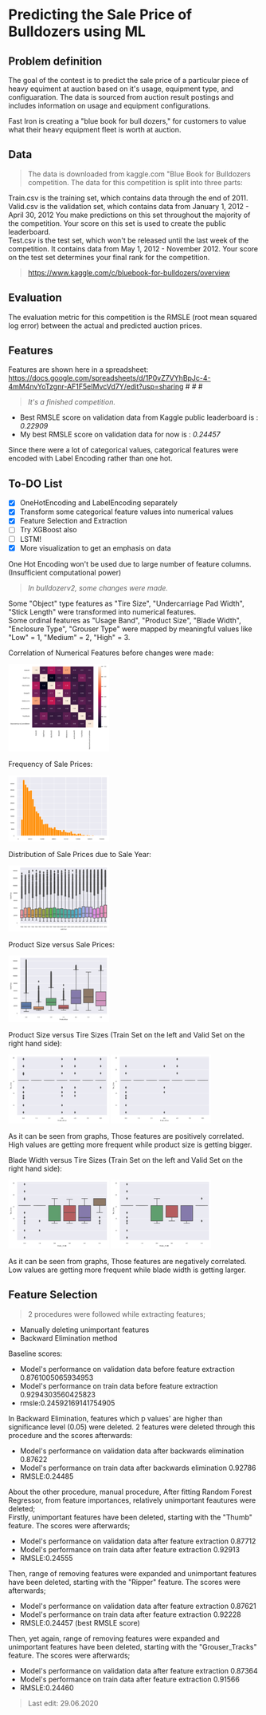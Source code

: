 
# Predicting the Sale Price of Bulldozers using ML

## Problem definition

The goal of the contest is to predict the sale price of a particular piece of heavy equiment at auction based on it's usage, equipment type, and configuaration.  The data is sourced from auction result postings and includes information on usage and equipment configurations.

Fast Iron is creating a "blue book for bull dozers," for customers to value what their heavy equipment fleet is worth at auction.

## Data

> The data is downloaded from kaggle.com "Blue Book for Bulldozers competition.
The data for this competition is split into three parts:

Train.csv is the training set, which contains data through the end of 2011.  
Valid.csv is the validation set, which contains data from January 1, 2012 - April 30, 2012 You make predictions on this set throughout the majority of the competition. Your score on this set is used to create the public leaderboard.  
Test.csv is the test set, which won't be released until the last week of the competition. It contains data from May 1, 2012 - November 2012. Your score on the test set determines your final rank for the competition.

> https://www.kaggle.com/c/bluebook-for-bulldozers/overview

## Evaluation

The evaluation metric for this competition is the RMSLE (root mean squared log error) between the actual and predicted auction prices.

## Features

Features are shown here in a spreadsheet:  
https://docs.google.com/spreadsheets/d/1P0vZ7VYhBpJc-4-4mM4nvYoTzgnr-AF1F5eIMvcVd7Y/edit?usp=sharing # # #

> *It's a finished competition.*

* Best RMSLE score on validation data from Kaggle public leaderboard is :
*0.22909*
* My best RMSLE score on validation data for now is :
*0.24457*

Since there were a lot of categorical values, categorical features were encoded with Label Encoding rather than one hot.

## To-DO List
- [x] OneHotEncoding and LabelEncoding separately
- [x] Transform some categorical feature values into numerical values
- [x] Feature Selection and Extraction
- [ ] Try XGBoost also
- [ ] LSTM!
- [x] More visualization to get an emphasis on data

One Hot Encoding won't be used due to large number of feature columns. (Insufficient computational power)


> *In bulldozerv2, some changes were made.*  

 Some "Object" type features as "Tire Size", "Undercarriage Pad Width", "Stick Length" were transformed into numerical features.  
 Some ordinal features as "Usage Band", "Product Size", "Blade Width", "Enclosure Type", "Grouser Type" were mapped by meaningful values like "Low" = 1, "Medium" = 2, "High" = 3.
 
 
 Correlation of Numerical Features before changes were made:  
 
 <img src="img/Figure_1.png" width="40%">
 
 
 Frequency of Sale Prices:  
 
 <img src="img/Figure_3.png" width="40%">
 
   
 Distribution of Sale Prices due to Sale Year:  
 
 <img src="img/Figure_4.png" width="40%">
 
   
 Product Size versus Sale Prices:  
  
 <img src="img/Figure_5.png" width="40%">
 
 
 Product Size versus Tire Sizes (Train Set on the left and Valid Set on the right hand side):  
 
 <img src="img/Figure_6.png" alt="Train Set" width="40%">                           <img src="img/Figure_7.png" alt="Valid Set" width="40%">  

 As it can be seen from graphs, Those features are positively correlated. High values are getting more frequent while product size is getting bigger.
 
 Blade Width versus Tire Sizes (Train Set on the left and Valid Set on the right hand side):  
 
 <img src="img/Figure_8.png" alt="Train Set" width="40%">                           <img src="img/Figure_9.png" alt="Valid Set" width="40%"> 
   
 As it can be seen from graphs, Those features are negatively correlated. Low values are getting more frequent while blade width is getting larger.
 
 ## Feature Selection
 
 > 2 procedures were followed while extracting features;  
 - Manually deleting unimportant features  
 - Backward Elimination method
 
 Baseline scores:
 
 - Model's performance on validation data before feature extraction 0.8761005065934953
 - Model's performance on train data before feature extraction 0.9294303560425823
 - rmsle:0.24592169141754905
 
 In Backward Elimination, features which p values' are higher than significance level (0.05) were deleted. 2 features were deleted through this procedure and the scores afterwards:  
 - Model's performance on validation data after backwards elimination 0.87622  
 - Model's performance on train data after backwards elimination 0.92786  
 - RMSLE:0.24485
 
 About the other procedure, manual procedure, After fitting Random Forest Regressor, from feature importances, relatively unimportant feautures were deleted;  
 Firstly, unimportant features have been deleted, starting with the "Thumb" feature. The scores were afterwards;  
 - Model's performance on validation data after feature extraction 0.87712  
 - Model's performance on train data after feature extraction 0.92913  
 - RMSLE:0.24555 
 
 Then, range of removing features were expanded and unimportant features have been deleted, starting with the "Ripper" feature. The scores were afterwards;  
 - Model's performance on validation data after feature extraction 0.87621  
 - Model's performance on train data after feature extraction 0.92228  
 - RMSLE:0.24457 (best RMSLE score)
 
 Then, yet again, range of removing features were expanded and unimportant features have been deleted, starting with the "Grouser_Tracks" feature. The scores were afterwards;  
 - Model's performance on validation data after feature extraction 0.87364  
 - Model's performance on train data after feature extraction 0.91566  
 - RMSLE:0.24460
 
 
 > Last edit: 29.06.2020
 
 
  
 
 
 
